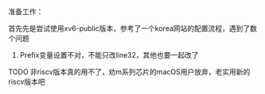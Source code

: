 准备工作：

首先先是尝试使用xv6-public版本，参考了一个korea网站的配置流程，遇到了数个问题
1. Prefix变量设置不对，不能只改line32，其他也要一起改了

TODO 非riscv版本真的用不了，劝m系列芯片的macOS用户放弃，老实用新的riscv版本吧
